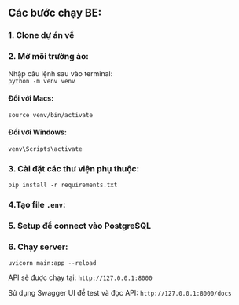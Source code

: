 ## Các bước chạy BE:
### 1. Clone dự án về
### 2. Mở môi trường ảo:
Nhập câu lệnh sau vào terminal: \
`python -m venv venv`
#### Đối với Macs: 
`source venv/bin/activate`
#### Đối với Windows: 
`venv\Scripts\activate`

### 3. Cài đặt các thư viện phụ thuộc: 
`pip install -r requirements.txt`

### 4.Tạo file `.env`:

### 5. Setup để connect vào PostgreSQL

### 6. Chạy server: 
`uvicorn main:app --reload`

API sẽ được chạy tại: `http://127.0.0.1:8000`

Sử dụng Swagger UI để test và đọc API: `http://127.0.0.1:8000/docs`

